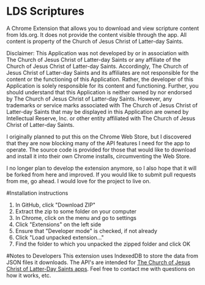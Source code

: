 LDS Scriptures
==============

A Chrome Extension that allows you to download and view scripture content from lds.org. It does not provide the content visible through the app. All content is property of the Church of Jesus Christ of Latter-day Saints.

Disclaimer:
This Application was not developed by or in association with The Church of Jesus Christ of Latter-day Saints or any affiliate of the Church of Jesus Christ of Latter-day Saints. Accordingly, The Church of Jesus Christ of Latter-day Saints and its affiliates are not responsible for the content or the functioning of this Application. Rather, the developer of this Application is solely responsible for its content and functioning. Further, you should understand that this Application is neither owned by nor endorsed by The Church of Jesus Christ of Latter-day Saints. However, any trademarks or service marks associated with The Church of Jesus Christ of Latter-day Saints that may be displayed in this Application are owned by Intellectual Reserve, Inc. or other entity affiliated with The Church of Jesus Christ of Latter-day Saints.



I originally planned to put this on the Chrome Web Store, but I discovered that they are now blocking many of the API features I need for the app to operate. The source code is provided for those that would like to download and install it into their own Chrome installs, circumventing the Web Store.

I no longer plan to develop the extension anymore, so I also hope that it will be forked from here and improved. If you would like to submit pull requests from me, go ahead. I would love for the project to live on.

#Installation instructions
1. In GitHub, click "Download ZIP"
2. Extract the zip to some folder on your computer
2. In Chrome, click on the menu and go to settings
3. Click "Extensions" on the left side
4. Ensure that "Developer mode" is checked, if not already
5. Click "Load unpacked extension..."
6. Find the folder to which you unpacked the zipped folder and click OK

#Notes to Developers
This extension uses IndexedDB to store the data from JSON files it downloads. The API's are intended for [The Church of Jesus Christ of Latter-Day Saints apps](https://lds.org). Feel free to contact me with questions on how it works, etc.

